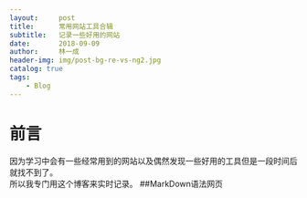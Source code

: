```yaml
---
layout:     post
title:      常用网站工具合辑
subtitle:   记录一些好用的网站
date:       2018-09-09
author:     林一成
header-img: img/post-bg-re-vs-ng2.jpg
catalog: true
tags:
    - Blog
---
```

# 前言
因为学习中会有一些经常用到的网站以及偶然发现一些好用的工具但是一段时间后就找不到了。  
所以我专门用这个博客来实时记录。
##MarkDown语法网页
